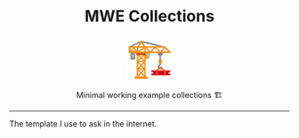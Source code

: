 <div align="center">
  <h1>MWE Collections</h1>

<img src='docs/construction.svg' width=80px />

Minimal working example collections 🏗️

</div>

---

The template I use to ask in the internet.
